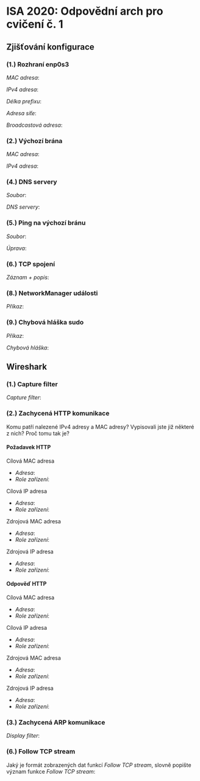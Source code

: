 # ISA 2020: Odpovědní arch pro cvičení č. 1

## Zjišťování konfigurace

### (1.) Rozhraní enp0s3

*MAC adresa*:

*IPv4 adresa*:

*Délka prefixu*:

*Adresa síťe*:

*Broadcastová adresa*:

### (2.) Výchozí brána

*MAC adresa*:

*IPv4 adresa*:

### (4.) DNS servery

*Soubor*:

*DNS servery*:

### (5.) Ping na výchozí bránu

*Soubor*:

*Úprava*:

### (6.) TCP spojení

*Záznam + popis*:

### (8.) NetworkManager události

*Příkaz*:

### (9.) Chybová hláška sudo

*Příkaz*:

*Chybová hláška*:

## Wireshark

### (1.) Capture filter

*Capture filter*:

### (2.) Zachycená HTTP komunikace

Komu patří nalezené IPv4 adresy a MAC adresy?
Vypisovali jste již některé z nich?
Proč tomu tak je?

#### Požadavek HTTP

Cílová MAC adresa

  - *Adresa*:
  - *Role zařízení*:

Cílová IP adresa

  - *Adresa*:
  - *Role zařízení*:

Zdrojová MAC adresa

  - *Adresa*:
  - *Role zařízení*:

Zdrojová IP adresa

  - *Adresa*:
  - *Role zařízení*:


#### Odpověď HTTP

Cílová MAC adresa

  - *Adresa*:
  - *Role zařízení*:

Cílová IP adresa

  - *Adresa*:
  - *Role zařízení*:

Zdrojová MAC adresa

  - *Adresa*:
  - *Role zařízení*:

Zdrojová IP adresa

  - *Adresa*:
  - *Role zařízení*:

### (3.) Zachycená ARP komunikace

*Display filter*:

### (6.) Follow TCP stream

Jaký je formát zobrazených dat funkcí *Follow TCP stream*, slovně popište
význam funkce *Follow TCP stream*:
